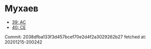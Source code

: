 # Мухаев
- [39: AC](39.md)
- [40: CE](40.md)

Commit: 2038dfba133f3d457bcef70e2d4f2a3029262b27
 fetched at: 20201215-200242
